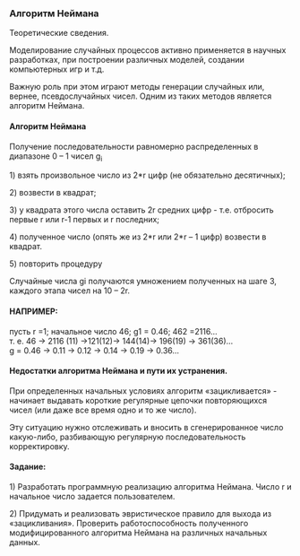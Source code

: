 <h3>Алгоритм Неймана</h3>
Теоретические сведения.

<p>Моделирование случайных процессов активно применяется в научных разработках, при построении различных моделей, создании компьютерных игр и т.д.</p>
<p>Важную роль при этом играют методы генерации случайных или, вернее, псевдослучайных чисел. Одним из таких методов является алгоритм Неймана.</p>
<h4>Алгоритм Неймана</h4>

Получение последовательности равномерно распределенных в диапазоне 0 – 1  чисел g<sub>i</sub>

<p>1) взять произвольное число из 2*r цифр (не обязательно десятичных);</p>
<p>2) возвести в квадрат;</p>
<p>3) у квадрата этого числа оставить 2r средних цифр - т.е. отбросить первые r или r-1 первых и r последних;</p>
<p>4) полученное число (опять же из 2*r или 2*r – 1 цифр) возвести в квадрат.</p>
<p>5) повторить процедуру</p>
<p>Случайные числа gi  получаются умножением полученных на шаге 3,  каждого этапа чисел на 10 – 2r.</p>
<h4>НАПРИМЕР:</h4>
пусть r =1; начальное число 46; g1 = 0.46; 462 =2116…<br>
т. е. 46 → 2116 (11) →121(12)→ 144(14)→ 196(19) → 361(36)…<br>
g = 0.46 → 0.11 → 0.12 → 0.14 → 0.19 → 0.36…<br>
<h4>Недостатки алгоритма Неймана и пути их устранения.</h4>
<p>При определенных начальных условиях алгоритм «зацикливается» - начинает выдавать короткие регулярные цепочки повторяющихся чисел (или даже все время одно и то же число).</p>
<p>Эту ситуацию нужно отслеживать и вносить в сгенерированное число какую-либо, разбивающую регулярную последовательность корректировку.</p>
<h4>Задание:</h4>
<p>1) Разработать программную реализацию алгоритма Неймана. Число r и начальное число задается пользователем.</p>
<p>2) Придумать и реализовать эвристическое правило для выхода из «зацикливания». Проверить работоспособность полученного модифицированного алгоритма Неймана на различных начальных данных.</p>

